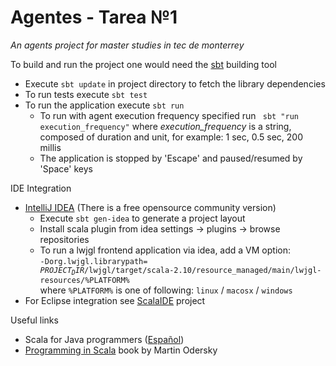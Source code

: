 Agentes - Tarea №1
========================

<i>An agents project for master studies in tec de monterrey</i>

To build and run the project one would need the <a href="http://www.scala-sbt.org/">sbt</a> building tool

* Execute <code>sbt update</code> in project directory to fetch the library dependencies 
* To run tests execute <code>sbt test</code>
* To run the application execute <code>sbt run</code>
  * To run with agent execution frequency specified run <code> sbt "run execution_frequency"</code>
    where <i>execution_frequency</i> is a string, composed of duration and unit, for example:
    1 sec, 0.5 sec, 200 millis
  * The application is stopped by 'Escape' and paused/resumed by 'Space' keys

IDE Integration
* <a href="http://www.jetbrains.com/idea/">IntelliJ IDEA</a> (There is a free opensource community version) <br/> 
  * Execute <code>sbt gen-idea</code> to generate a project layout
  * Install scala plugin from idea settings -> plugins -> browse repositories
  * To run a lwjgl frontend application via idea, add a VM option: <br/><code>-Dorg.lwjgl.librarypath=<br/>$PROJECT_DIR$/lwjgl/target/scala-2.10/resource_managed/main/lwjgl-resources/%PLATFORM%</code>
    <br/>where <code>%PLATFORM%</code> is one of following: <code>linux</code> / <code>macosx</code> / <code>windows</code>
* For Eclipse integration see <a href="http://scala-ide.org/">ScalaIDE<a/> project

Useful links 
* Scala for Java programmers (<a href='http://docs.scala-lang.org/es/tutorials/scala-for-java-programmers.html'>Español<a/>)
* <a href="http://www.cs.ucsb.edu/~benh/162/Programming-in-Scala.pdf">Programming in Scala</a> book by Martin Odersky
